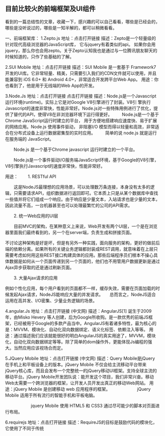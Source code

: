 ## 目前比较火的前端框架及UI组件

看到的一篇总结性的文章，收藏一下，感兴趣的可以自己看看，哪些是已经会的，哪些是没听说过的，哪些是一知半解的，都可以稍微看看。

一、前端框架库：
1.Zepto.js
地址：点击打开链接
描述：Zepto是一个轻量级的针对现代高级浏览器的JavaScript库， 它与jquery有着类似的api。 如果你会用jquery，那么你也会用zepto。关于Zepto认知我也是通过与一位腾讯朋友聊天的时候知道的，只作了些基础的了解。
 

2.SUI Mobile
地址：点击打开链接
描述：SUI Mobile 是一套基于 Framework7 开发的UI库。它非常轻量、精美，只需要引入我们的CDN文件就可以使用，并且能兼容到 iOS 6.0+ 和 Android 4.0+，非常适合开发跨平台Web App。
用途：你也看到了，他是用于无线端的Web App的开发。
 

3.Node.Js
地址：点击打开链接 点击打开链接
描述：Node.js是一个Javascript运行环境(runtime)。实际上它是对Google V8引擎进行了封装。V8引 擎执行Javascript的速度非常快，性能非常好。Node.js对一些特殊用例进行了优化，提供了替代的API，使得V8在非浏览器环境下运行得更好。
　　Node.js是一个基于Chrome JavaScript运行时建立的平台， 用于方便地搭建响应速度快、易于扩展的网络应用。Node.js 使用事件驱动， 非阻塞I/O 模型而得以轻量和高效，非常适合在分布式设备上运行数据密集型的实时应用。
　　简单的说 node.js 就是运行在服务端的 JavaScript。

　　Node.js 是一个基于Chrome javascript 运行时建立的一个平台。

　　Node.js是一个事件驱动I/O服务端JavaScript环境，基于Google的V8引擎，V8引擎执行Javascript的速度非常快，性能非常好。

用途：
　　1. RESTful API

　　这是NodeJS最理想的应用场景，可以处理数万条连接，本身没有太多的逻辑，只需要请求API，组织数据进行返回即可。它本质上只是从某个数据库中查找一些值并将它们组成一个响应。由于响应是少量文本，入站请求也是少量的文本，因此流量不高，一台机器甚至也可以处理最繁忙的公司的API需求。

　　2. 统一Web应用的UI层

　　目前MVC的架构，在某种意义上来说，Web开发有两个UI层，一个是在浏览器里面我们最终看到的，另一个在server端，负责生成和拼接页面。

不讨论这种架构是好是坏，但是有另外一种实践，面向服务的架构，更好的做前后端的依赖分离。如果所有的关键业务逻辑都封装成REST调用，就意味着在上层只需要考虑如何用这些REST接口构建具体的应用。那些后端程序员们根本不操心具体数据是如何从一个页面传递到另一个页面的，他们也不用管用户数据更新是通过Ajax异步获取的还是通过刷新页面。

　　3. 大量Ajax请求的应用

例如个性化应用，每个用户看到的页面都不一样，缓存失效，需要在页面加载的时候发起Ajax请求，NodeJS能响应大量的并发请求。　　总而言之，NodeJS适合运用在高并发、I/O密集、少量业务逻辑的场景。

 

4.angular.Js
地址：点击打开链接 (中文网)
描述：AngularJS[1]  诞生于2009年，由Misko Hevery 等人创建，后为Google所收购。是一款优秀的前端JS框架，已经被用于Google的多款产品当中。AngularJS有着诸多特性，最为核心的是：MVVM、模块化、自动化双向数据绑定、语义化标签、依赖注入等等。
用途：通过描述我们应该就能很好的明白AngularJS的真实用途了，MVVM，模块化，自动化双向数据绑定等等。除了简单的dom操作外，更能体现Js编程的强大。当然应用应该视场合而定。
 

5.JQuery Mobile
地址：点击打开链接  (中文网)
描述：Query Mobile是jQuery 在手机上和平板设备上的版本。jQuery Mobile 不仅会给主流移动平台带来jQuery核心库，而且会发布一个完整统一的jQuery移动UI框架。支持全球主流的移动平台。jQuery Mobile开发团队说：能开发这个项目，我们非常兴奋。移动Web太需要一个跨浏览器的框架，让开发人员开发出真正的移动Web网站。
用途：jQuery Mobile 是创建移动 web 应用程序的框架。
　　　　　　jQuery Mobile 适用于所有流行的智能手机和平板电脑。

　　　　　　jquery Mobile 使用 HTML5 和 CSS3 通过尽可能少的脚本对页面进行布局。

 

6.requirejs
地址：点击打开链接
描述：RequireJS的目标是鼓励代码的模块化，它使用了不同于传统<script>标签的脚本加载步骤。可以用它来加速、优化代码，但其主要目的还是为了代码的模块化。它鼓励在使用脚本时以module ID替代URL地址。
RequireJS以一个相对于baseUrl的地址来加载所有的代码。 页面顶层<script>标签含有一个特殊的属性data-main，require.js使用它来启动脚本加载过程，而baseUrl一般设置到与该属性相一致的目录。

用途：模块化动态加载。
 

7.Vue.js
地址：点击打开链接
描述：Vue.js 是用于构建交互式的 Web  界面的库。它提供了 MVVM 数据绑定和一个可组合的组件系统，具有简单、灵活的 API。从技术上讲， Vue.js 集中在 MVVM 模式上的视图模型层，并通过双向数据绑定连接视图和模型。实际的 DOM 操作和输出格式被抽象出来成指令和过滤器。相比其它的 MVVM 框架，Vue.js 更容易上手。
 8.backbone.js
地址：点击打开链接
描述：Backbone 为复杂Javascript应用程序提供模型(models)、集合(collections)、视图(views)的结构。其中模型用于绑定键值数据和自定义事件；集合附有可枚举函数的丰富API； 视图可以声明事件处理函数，并通过RESTful JSON接口连接到应用程序。
 9.React
地址：点击打开链接
描述：React 是一个 Facebook 和 Instagram 用来创建用户界面的 JavaScript 库。很多人认为 React 是 MVC 中的 V（视图）。我们创造 React 是为了解决一个问题：构建随着时间数据不断变化的大规模应用程序。为了达到这个目标，React 采用下面两个主要的思想。
 

10.Ionic 
地址：点击打开链接
描述：Ionic既是一个CSS框架也是一个Javascript UI库。许多组件需要Javascript才能产生神奇的效果，尽管通常组件不需要编码，通过框架扩展可以很容易地使用，比如我们的AngularIonic扩展。
Ionic遵循视图控制模式，通俗的理解和 Cocoa 触摸框架相似。在视图控制模式中，我们将界面的不同部分分为子视图或包含其他视图的子视图控制器。然后视图控制器“驱动”内部视图来提供交互和UI功能。一个很好的例子就是标签栏（Tab Bar）视图控制器处理点击标签栏在一系列可视化面板间切换。

浏览我们的API文档来了解视图控制器和Ionic中可用的Javascript实用工具。

Ionic 是目前最有潜力的一款 html5 手机应用开发框架。通过 SASS 构建应用程序，它 提供了很多 UI 组件来帮助开发者开发强大的应用。 它使用 JavaScript MVVM 框架和 AngularJS 来增强应用。提供数据的双向绑定，使用它成为 Web 和移动开发者的共同选择。

 

二、前端UI框架
1.Pure
地址：点击打开链接
描述：Pure精心设计，只为可以在任何Web项目中使用。为了例证这一点，我们制作了如下几个模板。这些模板都是响应式的，并且没有使用任何JavaScript。
用途：真的是很精美的一个样式框架，便于我们快事构建一些个人产品，当然也可以服务于工作中的一些项目。
 

2.bootstrap
地址：点击打开链接
描述：简洁、直观、强悍的前端开发框架，让web开发更迅速、简单。
 

3.EasyUI
地址：点击打开链接  (中文网)
描述：easyui是一种基于jQuery的用户界面插件集合。
　　　　　　easyui为创建现代化，互动，JavaScript应用程序，提供必要的功能。

　　　　　　使用easyui你不需要写很多代码，你只需要通过编写一些简单HTML标记，就可以定义用户界面。

　　　　　　easyui是个完美支持Html5网页的完整框架。

　　　　　　easyui节省您网页开发的时间和规模。

　　　　　　easyui很简单但功能强大的。

 4.Ant Design
地址：点击打开链接
描述：一个 UI 设计语言，一套提炼和应用于企业级后台产品的交互语言和视觉体系
 

三、可视化组件
1.Echarts
地址：点击打开链接
描述：ECharts，一个纯 Javascript 的图表库，可以流畅的运行在 PC 和移动设备上，兼容当前绝大部分浏览器（IE8/9/10/11，Chrome，Firefox，Safari等），底层依赖轻量级的 Canvas 类库ZRender，提供直观，生动，可交互，可高度个性化定制的数据可视化图表。
 

2.tableau(收费)
地址：点击打开链接
描述：Tableau 是桌面系统中最简单的商业智能工具软件，Tableau 没有强迫用户编写自定义代码，新的控制台也可完全自定义配置。在控制台上，不仅能够监测信息，而且还提供完整的分析能力。Tableau控制台灵活，具有高度的动态性。
 

四、前端构建工具
1.gulp
地址：点击打开链接
描述：易于使用
　　　　　　通过代码优于配置的策略，Gulp 让简单的任务简单，复杂的任务可管理。
　　　　　　构建快速
　　　　　　利用 Node.js 流的威力，你可以快速构建项目并减少频繁的 IO 操作。

　　　　　　插件高质
　　　　　　Gulp 严格的插件指南确保插件如你期望的那样简洁高质得工作。
　　　　　　易于学习
　　　　　　通过最少的 API，掌握 Gulp 毫不费力，构建工作尽在掌握：如同一系列流管道。
 
五、博客搭建 
1.技术组合
　　HEXO+Github,搭建属于自己的博客。

　　站点：点击打开链接

　　HEXO介绍：Hexo是一个开源的静态博客生成器,用node.js开发,作者是台湾大学生tommy351
　　准备：git  + node.js + markdown编辑 + gitcafe + 域名
--------------------- 本文来自 何处锦绣不灰堆 的CSDN 博客 ，全文地址请点击：https://blog.csdn.net/qq_41485414/article/details/79709216?utm_source=copy
